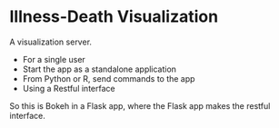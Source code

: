 # Illness-Death Visualization

A visualization server.

* For a single user
* Start the app as a standalone application
* From Python or R, send commands to the app
* Using a Restful interface

So this is Bokeh in a Flask app, where
the Flask app makes the restful interface.
